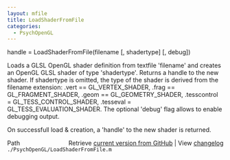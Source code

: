 ```yaml
---
layout: mfile
title: LoadShaderFromFile
categories:
  - PsychOpenGL
---
```


handle = LoadShaderFromFile\(filename \[, shadertype\] \[, debug\]\)

Loads a GLSL OpenGL shader definition from textfile 'filename' and
creates an OpenGL GLSL shader of type 'shadertype'. Returns a handle to
the new shader. If shadertype is omitted, the type of the shader is
derived from the filename extension: .vert == GL\_VERTEX\_SHADER, .frag ==
GL\_FRAGMENT\_SHADER, .geom == GL\_GEOMETRY\_SHADER, .tesscontrol =
GL\_TESS\_CONTROL\_SHADER, .tesseval = GL\_TESS\_EVALUATION\_SHADER. The
optional 'debug' flag allows to enable debugging output.

On successfull load & creation, a 'handle' to the new shader is returned.



<div class="code_header" style="text-align:right;">
  <span style="float:left;">Path&nbsp;&nbsp;</span> <span class="counter">Retrieve <a href=
  "https://raw.github.com/Psychtoolbox-3/Psychtoolbox-3/beta/./PsychOpenGL/LoadShaderFromFile.m">current version from GitHub</a> | View <a href=
  "https://github.com/Psychtoolbox-3/Psychtoolbox-3/commits/beta/./PsychOpenGL/LoadShaderFromFile.m">changelog</a></span>
</div>
<div class="code">
  <code>./PsychOpenGL/LoadShaderFromFile.m</code>
</div>
